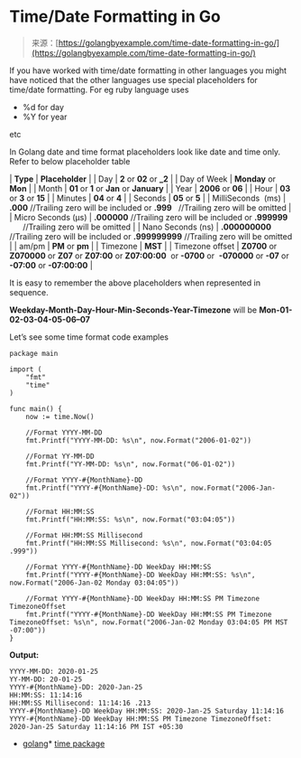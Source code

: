 <!--yml
category: 未分类
date: 2024-10-13 06:07:56
-->

# Time/Date Formatting in Go

> 来源：[https://golangbyexample.com/time-date-formatting-in-go/](https://golangbyexample.com/time-date-formatting-in-go/)

If you have worked with time/date formatting in other languages you might have noticed that the other languages use special placeholders for time/date formatting. For eg ruby language uses

*   %d for day
*   %Y for year

etc

In Golang date and time format placeholders look like date and time only. Refer to below placeholder table

| **Type** | **Placeholder** |
| Day | **2** or **02** or **_2** |
| Day of Week | **Monday** or **Mon** |
| Month | **01** or **1** or **Jan** or **January** |
| Year | **2006** or **06** |
| Hour | **03** or **3** or **15** |
| Minutes | **04** or **4** |
| Seconds | **05** or **5** |
| MilliSeconds  (ms) | **.000** //Trailing zero will be included or **.999**   //Trailing zero will be omitted |
| Micro Seconds (μs) | **.000000** //Trailing zero will be included or **.999999**        //Trailing zero will be omitted |
| Nano Seconds (ns) | **.000000000** //Trailing zero will be included or **.999999999** //Trailing zero will be omitted |
| am/pm | **PM** or **pm** |
| Timezone | **MST** |
| Timezone offset | **Z0700** or **Z070000** or **Z07** or **Z07:00** or **Z07:00:00**  or **-0700** or  **-070000** or **-07** or **-07:00** or **-07:00:00** |

It is easy to remember the above placeholders when represented in sequence.

**Weekday-Month-Day-Hour-Min-Seconds-Year-Timezone** will be **Mon-01-02-03-04-05-06–07**

Let’s see some time format code examples

```
package main

import (
    "fmt"
    "time"
)

func main() {
    now := time.Now()

    //Format YYYY-MM-DD
    fmt.Printf("YYYY-MM-DD: %s\n", now.Format("2006-01-02"))

    //Format YY-MM-DD
    fmt.Printf("YY-MM-DD: %s\n", now.Format("06-01-02"))

    //Format YYYY-#{MonthName}-DD
    fmt.Printf("YYYY-#{MonthName}-DD: %s\n", now.Format("2006-Jan-02"))

    //Format HH:MM:SS
    fmt.Printf("HH:MM:SS: %s\n", now.Format("03:04:05"))

    //Format HH:MM:SS Millisecond
    fmt.Printf("HH:MM:SS Millisecond: %s\n", now.Format("03:04:05 .999"))

    //Format YYYY-#{MonthName}-DD WeekDay HH:MM:SS
    fmt.Printf("YYYY-#{MonthName}-DD WeekDay HH:MM:SS: %s\n", now.Format("2006-Jan-02 Monday 03:04:05"))

    //Format YYYY-#{MonthName}-DD WeekDay HH:MM:SS PM Timezone TimezoneOffset
    fmt.Printf("YYYY-#{MonthName}-DD WeekDay HH:MM:SS PM Timezone TimezoneOffset: %s\n", now.Format("2006-Jan-02 Monday 03:04:05 PM MST -07:00"))
}
```

**Output:**

```
YYYY-MM-DD: 2020-01-25
YY-MM-DD: 20-01-25
YYYY-#{MonthName}-DD: 2020-Jan-25
HH:MM:SS: 11:14:16
HH:MM:SS Millisecond: 11:14:16 .213
YYYY-#{MonthName}-DD WeekDay HH:MM:SS: 2020-Jan-25 Saturday 11:14:16
YYYY-#{MonthName}-DD WeekDay HH:MM:SS PM Timezone TimezoneOffset: 2020-Jan-25 Saturday 11:14:16 PM IST +05:30
```

*   [golang](https://golangbyexample.com/tag/golang/)*   [time package](https://golangbyexample.com/tag/time-package/)